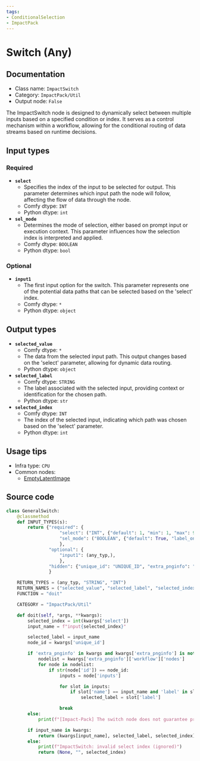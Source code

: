 ```yaml
---
tags:
- ConditionalSelection
- ImpactPack
---
```


# Switch (Any)
## Documentation
- Class name: `ImpactSwitch`
- Category: `ImpactPack/Util`
- Output node: `False`

The ImpactSwitch node is designed to dynamically select between multiple inputs based on a specified condition or index. It serves as a control mechanism within a workflow, allowing for the conditional routing of data streams based on runtime decisions.
## Input types
### Required
- **`select`**
    - Specifies the index of the input to be selected for output. This parameter determines which input path the node will follow, affecting the flow of data through the node.
    - Comfy dtype: `INT`
    - Python dtype: `int`
- **`sel_mode`**
    - Determines the mode of selection, either based on prompt input or execution context. This parameter influences how the selection index is interpreted and applied.
    - Comfy dtype: `BOOLEAN`
    - Python dtype: `bool`
### Optional
- **`input1`**
    - The first input option for the switch. This parameter represents one of the potential data paths that can be selected based on the 'select' index.
    - Comfy dtype: `*`
    - Python dtype: `object`
## Output types
- **`selected_value`**
    - Comfy dtype: `*`
    - The data from the selected input path. This output changes based on the 'select' parameter, allowing for dynamic data routing.
    - Python dtype: `object`
- **`selected_label`**
    - Comfy dtype: `STRING`
    - The label associated with the selected input, providing context or identification for the chosen path.
    - Python dtype: `str`
- **`selected_index`**
    - Comfy dtype: `INT`
    - The index of the selected input, indicating which path was chosen based on the 'select' parameter.
    - Python dtype: `int`
## Usage tips
- Infra type: `CPU`
- Common nodes:
    - [EmptyLatentImage](../../Comfy/Nodes/EmptyLatentImage.md)



## Source code
```python
class GeneralSwitch:
    @classmethod
    def INPUT_TYPES(s):
        return {"required": {
                    "select": ("INT", {"default": 1, "min": 1, "max": 999999, "step": 1}),
                    "sel_mode": ("BOOLEAN", {"default": True, "label_on": "select_on_prompt", "label_off": "select_on_execution", "forceInput": False}),
                    },
                "optional": {
                    "input1": (any_typ,),
                    },
                "hidden": {"unique_id": "UNIQUE_ID", "extra_pnginfo": "EXTRA_PNGINFO"}
                }

    RETURN_TYPES = (any_typ, "STRING", "INT")
    RETURN_NAMES = ("selected_value", "selected_label", "selected_index")
    FUNCTION = "doit"

    CATEGORY = "ImpactPack/Util"

    def doit(self, *args, **kwargs):
        selected_index = int(kwargs['select'])
        input_name = f"input{selected_index}"

        selected_label = input_name
        node_id = kwargs['unique_id']

        if 'extra_pnginfo' in kwargs and kwargs['extra_pnginfo'] is not None:
            nodelist = kwargs['extra_pnginfo']['workflow']['nodes']
            for node in nodelist:
                if str(node['id']) == node_id:
                    inputs = node['inputs']

                    for slot in inputs:
                        if slot['name'] == input_name and 'label' in slot:
                            selected_label = slot['label']

                    break
        else:
            print(f"[Impact-Pack] The switch node does not guarantee proper functioning in API mode.")

        if input_name in kwargs:
            return (kwargs[input_name], selected_label, selected_index)
        else:
            print(f"ImpactSwitch: invalid select index (ignored)")
            return (None, "", selected_index)

```
